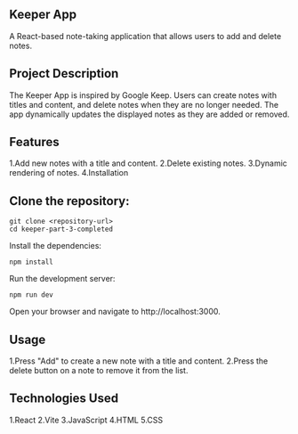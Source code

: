 Keeper App
------------------------------------------
A React-based note-taking application that allows users to add and delete notes.

Project Description
-----------------------------------
The Keeper App is inspired by Google Keep. Users can create notes with titles and content, and delete notes when they are no longer needed. The app dynamically updates the displayed notes as they are added or removed.

Features
--------------------------------
1.Add new notes with a title and content.
2.Delete existing notes.
3.Dynamic rendering of notes.
4.Installation

Clone the repository:
-------------------------------------------
```
git clone <repository-url>
cd keeper-part-3-completed
```

Install the dependencies:

```
npm install
```
Run the development server:
```
npm run dev

```
Open your browser and navigate to http://localhost:3000.

Usage
---------------------
1.Press "Add" to create a new note with a title and content.
2.Press the delete button on a note to remove it from the list.

Technologies Used
-----------------------------------------

1.React
2.Vite
3.JavaScript
4.HTML
5.CSS


